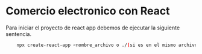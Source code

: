 # Comercio electronico con React

Para iniciar el proyecto de react app debemos de ejecutar la siguiente sentencia.

```bash
    npx create-react-app <nombre_archivo o ./(si es en el mismo archivo)>
```
